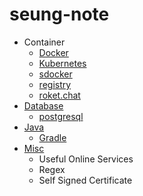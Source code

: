 # seung-note

- Container
  - [Docker](https://github.com/seung-dev/seung-note/tree/main/docker)
  - [Kubernetes](https://github.com/seung-dev/seung-note/tree/main/kubernetes)
  - [sdocker](https://github.com/seung-dev/seung-note/tree/main/sdocker)
  - [registry](https://github.com/seung-dev/seung-note/tree/main/registry)
  - [roket.chat](https://github.com/seung-dev/seung-note/tree/main/roketchat)
- [Database](https://github.com/seung-dev/seung-note/tree/main/database)
  - [postgresql](https://github.com/seung-dev/seung-note/tree/main/database)
- [Java](https://github.com/seung-dev/seung-note/tree/main/java)
  - [Gradle](https://github.com/seung-dev/seung-note/tree/main/gradle)
- [Misc](https://github.com/seung-dev/seung-note/tree/main/misc)
  - Useful Online Services
  - Regex
  - Self Signed Certificate

